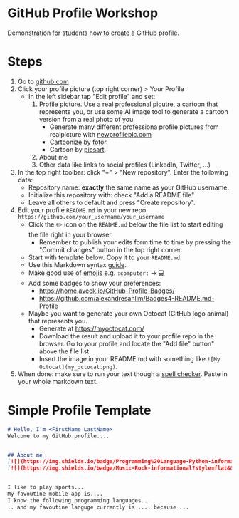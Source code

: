 # GitHub Profile Workshop
Demonstration for students how to create a GitHub profile.

# Steps
1. Go to [github.com](https://github.com)
1. Click your profile picture (top right corner) > Your Profile
    * In the left sidebar tap "Edit profile" and set:
       1. Profile picture. Use a real professional picutre, a cartoon that represents you, or use some AI image tool to generate a cartoon version from a real photo of you.
          * Generate many different professiona profile pictures from realpicture with [newprofilepic.com](https://newprofilepic.com/)
          * Cartoonize by [fotor](https://www.fotor.com/features/photo-to-cartoon/).
          * Cartoon by [picsart](https://picsart.com/photo-effects/photo-to-cartoon/).
       3. About me
       4. Other data like links to social profiles (LinkedIn, Twitter, ...)
1. In the top right toolbar: click "+" > "New repository". Enter the following data:
    * Repository name: **exactly** the same name as your GitHub username.
    * Initialize this repository with: check "Add a README file"
    * Leave all others to default and press "Create repository".
1. Edit your profile `README.md` in your new repo `https://github.com/your_username/your_username`
    * Click the :pencil2: icon on the `README.md` below the file list to start editing the file right in your browser.
        * Remember to publish your edits form time to time by pressing the "Commit changes" button in the top right corner.
    * Start with template below. Copy it to your `README.md`.
    * Use this Markdown syntax [guide](https://docs.github.com/en/get-started/writing-on-github/getting-started-with-writing-and-formatting-on-github/basic-writing-and-formatting-syntax).
    * Make good use of [emojis](https://github.com/ikatyang/emoji-cheat-sheet)
        e.g. `:computer:` -> :computer:
    * Add some badges to show your preferences:
        * https://home.aveek.io/GitHub-Profile-Badges/
        * https://github.com/alexandresanlim/Badges4-README.md-Profile
    * Maybe you want to generate your own Octocat (GitHub logo animal) that represents you.
        * Generate at https://myoctocat.com/
        * Download the result and upload it to your profile repo in the browser. Go to your profile and locate the "Add file" button" above the file list.
        * Insert the image in your README.md with something like `![My Octocat](my_octocat.png)`.
1. When done: make sure to run your text though a [spell checker](https://languagetool.org/). Paste in your whole markdown text.



# Simple Profile Template
```markdown
# Hello, I'm <FirstName LastName>
Welcome to my GitHub profile....


## About me
[![](https://img.shields.io/badge/Programming%20Language-Python-informational?style=flat&&color=2bbc8a&logo=pastebin)](#)
[![](https://img.shields.io/badge/Music-Rock-informational?style=flat&&color=2bbc8a&logo=applemusic)](#)


I like to play sports...
My favoutine mobile app is....
I know the following programming languages...
.. and my favoutine languge currently is .... because ...

````
